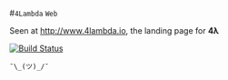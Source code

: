 #`4Lambda` `Web`

Seen at http://www.4lambda.io, the landing page for **4λ**

[![Build Status](https://travis-ci.org/rustydb/4l-web.svg?branch=master)](https://travis-ci.org/rustydb/4l-web)

`¯\_(ツ)_/¯`
